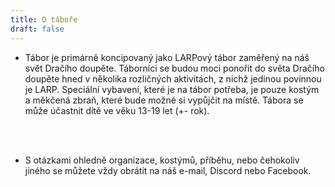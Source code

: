 ```yaml
---
title: O táboře
draft: false
---
```

- Tábor je primárně koncipovaný jako LARPový tábor zaměřený na náš svět Dračího doupěte. Táborníci se budou moci ponořit do světa Dračího doupěte hned v několika rozličných aktivitách, z nichž jedinou povinnou je LARP. Speciální vybavení, které je na tábor potřeba, je pouze kostým a měkčená zbraň, které bude možné si vypůjčit na místě. Tábora se může účastnit dítě ve věku 13-19 let (+- rok).
<br>
<br>

- S otázkami ohledně organizace, kostýmů, příběhu, nebo čehokoliv jiného se můžete vždy obrátit na náš e-mail, Discord nebo Facebook.
